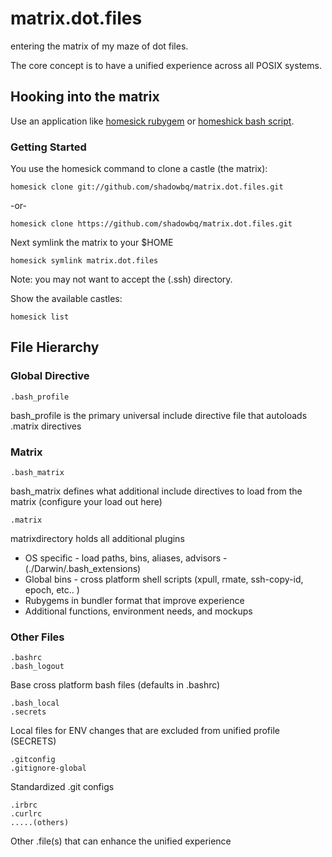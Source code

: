 matrix.dot.files
================

entering the matrix of my maze of dot files. 

The core concept is to have a unified experience across all POSIX systems.

## Hooking into the matrix

Use an application like [homesick rubygem](https://github.com/technicalpickles/homesick) or [homeshick bash script](https://github.com/andsens/homeshick).

### Getting Started

You use the homesick command to clone a castle (the matrix):

```shell
homesick clone git://github.com/shadowbq/matrix.dot.files.git
```
-or-
```
homesick clone https://github.com/shadowbq/matrix.dot.files.git
```

Next symlink the matrix to your $HOME

```shell
homesick symlink matrix.dot.files
```

Note: you may not want to accept the (.ssh) directory.

Show the available castles:

```shell
homesick list
```

## File Hierarchy

### Global Directive

```
.bash_profile
```

bash_profile is the primary universal include directive file that autoloads .matrix directives 


### Matrix

```
.bash_matrix
```
bash_matrix defines what additional include directives to load from the matrix (configure your load out here)

```
.matrix 
```
matrixdirectory holds all additional plugins 

* OS specific - load paths, bins, aliases, advisors
              - (./Darwin/.bash_extensions)
* Global bins - cross platform shell scripts (xpull, rmate, ssh-copy-id, epoch, etc.. )
* Rubygems in bundler format that improve experience
* Additional functions, environment needs, and mockups

### Other Files

```
.bashrc
.bash_logout
```

Base cross platform bash files (defaults in .bashrc)

```
.bash_local 
.secrets
```

Local files for ENV changes that are excluded from unified profile (SECRETS)

```
.gitconfig
.gitignore-global
```

Standardized .git configs 

```
.irbrc
.curlrc
.....(others)
```

Other .file(s) that can enhance the unified experience



